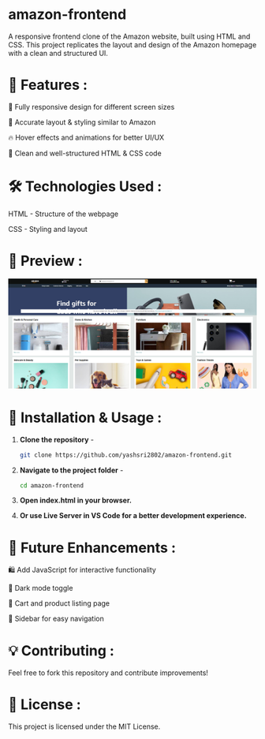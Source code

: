 # amazon-frontend
 A responsive frontend clone of the Amazon website, built using HTML and CSS. This project replicates the layout and design of the Amazon homepage with a clean and structured UI.
 
# 🚀 Features :

🎨 Fully responsive design for different screen sizes

📌 Accurate layout & styling similar to Amazon

🔥 Hover effects and animations for better UI/UX

📄 Clean and well-structured HTML & CSS code

# 🛠️ Technologies Used :

HTML - Structure of the webpage

CSS - Styling and layout

# 📸 Preview :

![Amazon Clone Screenshot](images/Preview.png)

# 📂 Installation & Usage :
1. **Clone the repository** -
   ```bash
   git clone https://github.com/yashsri2802/amazon-frontend.git

2. **Navigate to the project folder** -
   ```bash
   cd amazon-frontend

3. **Open index.html in your browser.**

4. **Or use Live Server in VS Code for a better development experience.**

# 📌 Future Enhancements :

🛍️ Add JavaScript for interactive functionality

🌙 Dark mode toggle

🛒 Cart and product listing page

📂 Sidebar for easy navigation

# 💡 Contributing :

Feel free to fork this repository and contribute improvements!

# 📜 License :
This project is licensed under the MIT License.
